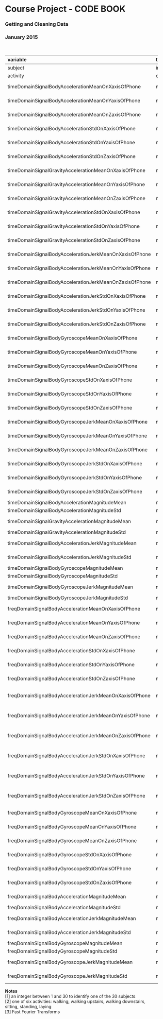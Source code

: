 # Course Project - CODE BOOK
### Getting and Cleaning Data
### January 2015

<br>

|variable                                                                  |type                         |description                                                                           |
|:-------------------------------------------------------------------------|:----------------------------|:-------------------------------------------------------------------------------------|
|subject                                                                   |integer                      |identifier of the subject who performed the activity [1]                              |
|activity                                                                  |character                    |activity of daily living performed [2]                                                |
|timeDomainSignalBodyAccelerationMeanOnXaxisOfPhone                        |numeric                      |mean of timeDomainSignalBodyAccelerationMeanOnXaxisOfPhone                            |
|timeDomainSignalBodyAccelerationMeanOnYaxisOfPhone                        |numeric                      |mean of timeDomainSignalBodyAccelerationMeanOnYaxisOfPhone                            |
|timeDomainSignalBodyAccelerationMeanOnZaxisOfPhone                        |numeric                      |mean of timeDomainSignalBodyAccelerationMeanOnZaxisOfPhone                            |
|timeDomainSignalBodyAccelerationStdOnXaxisOfPhone                         |numeric                      |mean of timeDomainSignalBodyAccelerationStdOnXaxisOfPhone                             |
|timeDomainSignalBodyAccelerationStdOnYaxisOfPhone                         |numeric                      |mean of timeDomainSignalBodyAccelerationStdOnYaxisOfPhone                             |
|timeDomainSignalBodyAccelerationStdOnZaxisOfPhone                         |numeric                      |mean of timeDomainSignalBodyAccelerationStdOnZaxisOfPhone                             |
|timeDomainSignalGravityAccelerationMeanOnXaxisOfPhone                     |numeric                      |mean of timeDomainSignalGravityAccelerationMeanOnXaxisOfPhone                         |
|timeDomainSignalGravityAccelerationMeanOnYaxisOfPhone                     |numeric                      |mean of timeDomainSignalGravityAccelerationMeanOnYaxisOfPhone                         |
|timeDomainSignalGravityAccelerationMeanOnZaxisOfPhone                     |numeric                      |mean of timeDomainSignalGravityAccelerationMeanOnZaxisOfPhone                         |
|timeDomainSignalGravityAccelerationStdOnXaxisOfPhone                      |numeric                      |mean of timeDomainSignalGravityAccelerationStdOnXaxisOfPhone                          |
|timeDomainSignalGravityAccelerationStdOnYaxisOfPhone                      |numeric                      |mean of timeDomainSignalGravityAccelerationStdOnYaxisOfPhone                          |
|timeDomainSignalGravityAccelerationStdOnZaxisOfPhone                      |numeric                      |mean of timeDomainSignalGravityAccelerationStdOnZaxisOfPhone                          |
|timeDomainSignalBodyAccelerationJerkMeanOnXaxisOfPhone                    |numeric                      |mean of timeDomainSignalBodyAccelerationJerkMeanOnXaxisOfPhone                        |
|timeDomainSignalBodyAccelerationJerkMeanOnYaxisOfPhone                    |numeric                      |mean of timeDomainSignalBodyAccelerationJerkMeanOnYaxisOfPhone                        |
|timeDomainSignalBodyAccelerationJerkMeanOnZaxisOfPhone                    |numeric                      |mean of timeDomainSignalBodyAccelerationJerkMeanOnZaxisOfPhone                        |
|timeDomainSignalBodyAccelerationJerkStdOnXaxisOfPhone                     |numeric                      |mean of timeDomainSignalBodyAccelerationJerkStdOnXaxisOfPhone                         |
|timeDomainSignalBodyAccelerationJerkStdOnYaxisOfPhone                     |numeric                      |mean of timeDomainSignalBodyAccelerationJerkStdOnYaxisOfPhone                         |
|timeDomainSignalBodyAccelerationJerkStdOnZaxisOfPhone                     |numeric                      |mean of timeDomainSignalBodyAccelerationJerkStdOnZaxisOfPhone                         |
|timeDomainSignalBodyGyroscopeMeanOnXaxisOfPhone                           |numeric                      |mean of timeDomainSignalBodyGyroscopeMeanOnXaxisOfPhone                               |
|timeDomainSignalBodyGyroscopeMeanOnYaxisOfPhone                           |numeric                      |mean of timeDomainSignalBodyGyroscopeMeanOnYaxisOfPhone                               |
|timeDomainSignalBodyGyroscopeMeanOnZaxisOfPhone                           |numeric                      |mean of timeDomainSignalBodyGyroscopeMeanOnZaxisOfPhone                               |
|timeDomainSignalBodyGyroscopeStdOnXaxisOfPhone                            |numeric                      |mean of timeDomainSignalBodyGyroscopeStdOnXaxisOfPhone                                |
|timeDomainSignalBodyGyroscopeStdOnYaxisOfPhone                            |numeric                      |mean of timeDomainSignalBodyGyroscopeStdOnYaxisOfPhone                                |
|timeDomainSignalBodyGyroscopeStdOnZaxisOfPhone                            |numeric                      |mean of timeDomainSignalBodyGyroscopeStdOnZaxisOfPhone                                |
|timeDomainSignalBodyGyroscopeJerkMeanOnXaxisOfPhone                       |numeric                      |mean of timeDomainSignalBodyGyroscopeJerkMeanOnXaxisOfPhone                           |
|timeDomainSignalBodyGyroscopeJerkMeanOnYaxisOfPhone                       |numeric                      |mean of timeDomainSignalBodyGyroscopeJerkMeanOnYaxisOfPhone                           |
|timeDomainSignalBodyGyroscopeJerkMeanOnZaxisOfPhone                       |numeric                      |mean of timeDomainSignalBodyGyroscopeJerkMeanOnZaxisOfPhone                           |
|timeDomainSignalBodyGyroscopeJerkStdOnXaxisOfPhone                        |numeric                      |mean of timeDomainSignalBodyGyroscopeJerkStdOnXaxisOfPhone                            |
|timeDomainSignalBodyGyroscopeJerkStdOnYaxisOfPhone                        |numeric                      |mean of timeDomainSignalBodyGyroscopeJerkStdOnYaxisOfPhone                            |
|timeDomainSignalBodyGyroscopeJerkStdOnZaxisOfPhone                        |numeric                      |mean of timeDomainSignalBodyGyroscopeJerkStdOnZaxisOfPhone                            |
|timeDomainSignalBodyAccelerationMagnitudeMean                             |numeric                      |mean of timeDomainSignalBodyAccelerationMagnitudeMean                                 |
|timeDomainSignalBodyAccelerationMagnitudeStd                              |numeric                      |mean of timeDomainSignalBodyAccelerationMagnitudeStd                                  |
|timeDomainSignalGravityAccelerationMagnitudeMean                          |numeric                      |mean of timeDomainSignalGravityAccelerationMagnitudeMean                              |
|timeDomainSignalGravityAccelerationMagnitudeStd                           |numeric                      |mean of timeDomainSignalGravityAccelerationMagnitudeStd                               |
|timeDomainSignalBodyAccelerationJerkMagnitudeMean                         |numeric                      |mean of timeDomainSignalBodyAccelerationJerkMagnitudeMean                             |
|timeDomainSignalBodyAccelerationJerkMagnitudeStd                          |numeric                      |mean of timeDomainSignalBodyAccelerationJerkMagnitudeStd                              |
|timeDomainSignalBodyGyroscopeMagnitudeMean                                |numeric                      |mean of timeDomainSignalBodyGyroscopeMagnitudeMean                                    |
|timeDomainSignalBodyGyroscopeMagnitudeStd                                 |numeric                      |mean of timeDomainSignalBodyGyroscopeMagnitudeStd                                     |
|timeDomainSignalBodyGyroscopeJerkMagnitudeMean                            |numeric                      |mean of timeDomainSignalBodyGyroscopeJerkMagnitudeMean                                |
|timeDomainSignalBodyGyroscopeJerkMagnitudeStd                             |numeric                      |mean of timeDomainSignalBodyGyroscopeJerkMagnitudeStd                                 |
|freqDomainSignalBodyAccelerationMeanOnXaxisOfPhone                        |numeric                      |mean of freqDomainSignalBodyAccelerationMeanOnXaxisOfPhone [3]                        |
|freqDomainSignalBodyAccelerationMeanOnYaxisOfPhone                        |numeric                      |mean of freqDomainSignalBodyAccelerationMeanOnYaxisOfPhone [3]                        |
|freqDomainSignalBodyAccelerationMeanOnZaxisOfPhone                        |numeric                      |mean of freqDomainSignalBodyAccelerationMeanOnZaxisOfPhone [3]                        |
|freqDomainSignalBodyAccelerationStdOnXaxisOfPhone                         |numeric                      |mean of freqDomainSignalBodyAccelerationStdOnXaxisOfPhone [3]                         |
|freqDomainSignalBodyAccelerationStdOnYaxisOfPhone                         |numeric                      |mean of freqDomainSignalBodyAccelerationStdOnYaxisOfPhone [3]                         |
|freqDomainSignalBodyAccelerationStdOnZaxisOfPhone                         |numeric                      |mean of freqDomainSignalBodyAccelerationStdOnZaxisOfPhone [3]                         |
|freqDomainSignalBodyAccelerationJerkMeanOnXaxisOfPhone                    |numeric                      |mean of freqDomainSignalBodyAccelerationJerkMeanOnXaxisOfPhone [3]                    |
|freqDomainSignalBodyAccelerationJerkMeanOnYaxisOfPhone                    |numeric                      |mean of freqDomainSignalBodyAccelerationJerkMeanOnYaxisOfPhone [3]                    |
|freqDomainSignalBodyAccelerationJerkMeanOnZaxisOfPhone                    |numeric                      |mean of freqDomainSignalBodyAccelerationJerkMeanOnZaxisOfPhone [3]                    |
|freqDomainSignalBodyAccelerationJerkStdOnXaxisOfPhone                     |numeric                      |mean of freqDomainSignalBodyAccelerationJerkStdOnXaxisOfPhone [3]                     |
|freqDomainSignalBodyAccelerationJerkStdOnYaxisOfPhone                     |numeric                      |mean of freqDomainSignalBodyAccelerationJerkStdOnYaxisOfPhone [3]                     |
|freqDomainSignalBodyAccelerationJerkStdOnZaxisOfPhone                     |numeric                      |mean of freqDomainSignalBodyAccelerationJerkStdOnZaxisOfPhone [3]                     |
|freqDomainSignalBodyGyroscopeMeanOnXaxisOfPhone                           |numeric                      |mean of freqDomainSignalBodyGyroscopeMeanOnXaxisOfPhone [3]                           |
|freqDomainSignalBodyGyroscopeMeanOnYaxisOfPhone                           |numeric                      |mean of freqDomainSignalBodyGyroscopeMeanOnYaxisOfPhone [3]                           |
|freqDomainSignalBodyGyroscopeMeanOnZaxisOfPhone                           |numeric                      |mean of freqDomainSignalBodyGyroscopeMeanOnZaxisOfPhone [3]                           |
|freqDomainSignalBodyGyroscopeStdOnXaxisOfPhone                            |numeric                      |mean of freqDomainSignalBodyGyroscopeStdOnXaxisOfPhone [3]                            |
|freqDomainSignalBodyGyroscopeStdOnYaxisOfPhone                            |numeric                      |mean of freqDomainSignalBodyGyroscopeStdOnYaxisOfPhone [3]                            |
|freqDomainSignalBodyGyroscopeStdOnZaxisOfPhone                            |numeric                      |mean of freqDomainSignalBodyGyroscopeStdOnZaxisOfPhone [3]                            |
|freqDomainSignalBodyAccelerationMagnitudeMean                             |numeric                      |mean of freqDomainSignalBodyAccelerationMagnitudeMean [3]                             |
|freqDomainSignalBodyAccelerationMagnitudeStd                              |numeric                      |mean of freqDomainSignalBodyAccelerationMagnitudeStd [3]                              |
|freqDomainSignalBodyAccelerationJerkMagnitudeMean                         |numeric                      |mean of freqDomainSignalBodyAccelerationJerkMagnitudeMean [3]                         |
|freqDomainSignalBodyAccelerationJerkMagnitudeStd                          |numeric                      |mean of freqDomainSignalBodyAccelerationJerkMagnitudeStd [3]                          |
|freqDomainSignalBodyGyroscopeMagnitudeMean                                |numeric                      |mean of freqDomainSignalBodyGyroscopeMagnitudeMean [3]                                |
|freqDomainSignalBodyGyroscopeMagnitudeStd                                 |numeric                      |mean of freqDomainSignalBodyGyroscopeMagnitudeStd [3]                                 |
|freqDomainSignalBodyGyroscopeJerkMagnitudeMean                            |numeric                      |mean of freqDomainSignalBodyGyroscopeJerkMagnitudeMean [3]                            |
|freqDomainSignalBodyGyroscopeJerkMagnitudeStd                             |numeric                      |mean of freqDomainSignalBodyGyroscopeJerkMagnitudeStd [3]                             |

**Notes**    
[1] an integer between 1 and 30 to identify one of the 30 subjects   
[2] one of six activities: walking, walking upstairs, walking downstairs, sitting, standing, laying   
[3] Fast Fourier Transforms
